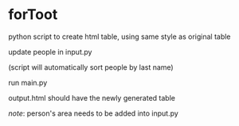 # forToot

python script to create html table, using same style as original table

update people in input.py

(script will automatically sort people by last name)

run main.py

output.html should have the newly generated table

*note*: person's area needs to be added into input.py

